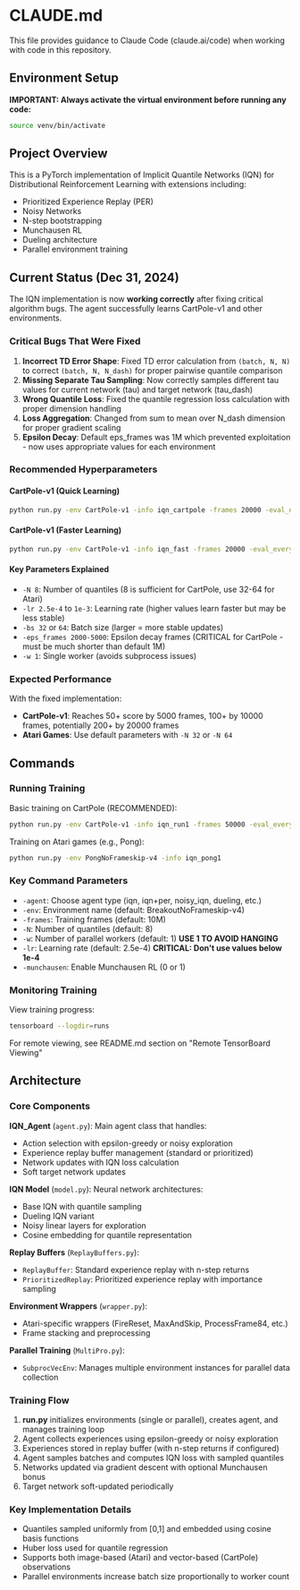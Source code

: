 # CLAUDE.md

This file provides guidance to Claude Code (claude.ai/code) when working with code in this repository.

## Environment Setup

**IMPORTANT: Always activate the virtual environment before running any code:**

```bash
source venv/bin/activate
```

## Project Overview

This is a PyTorch implementation of Implicit Quantile Networks (IQN) for Distributional Reinforcement Learning with extensions including:
- Prioritized Experience Replay (PER)
- Noisy Networks
- N-step bootstrapping
- Munchausen RL
- Dueling architecture
- Parallel environment training

## Current Status (Dec 31, 2024)

The IQN implementation is now **working correctly** after fixing critical algorithm bugs. The agent successfully learns CartPole-v1 and other environments.

### Critical Bugs That Were Fixed

1. **Incorrect TD Error Shape**: Fixed TD error calculation from `(batch, N, N)` to correct `(batch, N, N_dash)` for proper pairwise quantile comparison
2. **Missing Separate Tau Sampling**: Now correctly samples different tau values for current network (tau) and target network (tau_dash)  
3. **Wrong Quantile Loss**: Fixed the quantile regression loss calculation with proper dimension handling
4. **Loss Aggregation**: Changed from sum to mean over N_dash dimension for proper gradient scaling
5. **Epsilon Decay**: Default eps_frames was 1M which prevented exploitation - now uses appropriate values for each environment

### Recommended Hyperparameters

#### CartPole-v1 (Quick Learning)
```bash
python run.py -env CartPole-v1 -info iqn_cartpole -frames 20000 -eval_every 5000 -N 8 -lr 2.5e-4 -bs 32 -eps_frames 5000 -w 1
```

#### CartPole-v1 (Faster Learning)
```bash
python run.py -env CartPole-v1 -info iqn_fast -frames 20000 -eval_every 5000 -N 8 -lr 5e-4 -bs 64 -eps_frames 2000 -w 1
```

#### Key Parameters Explained
- `-N 8`: Number of quantiles (8 is sufficient for CartPole, use 32-64 for Atari)
- `-lr 2.5e-4` to `1e-3`: Learning rate (higher values learn faster but may be less stable)
- `-bs 32` or `64`: Batch size (larger = more stable updates)
- `-eps_frames 2000-5000`: Epsilon decay frames (CRITICAL for CartPole - must be much shorter than default 1M)
- `-w 1`: Single worker (avoids subprocess issues)

### Expected Performance

With the fixed implementation:
- **CartPole-v1**: Reaches 50+ score by 5000 frames, 100+ by 10000 frames, potentially 200+ by 20000 frames
- **Atari Games**: Use default parameters with `-N 32` or `-N 64`

## Commands

### Running Training

Basic training on CartPole (RECOMMENDED):
```bash
python run.py -env CartPole-v1 -info iqn_run1 -frames 50000 -eval_every 5000 -N 8 -lr 2.5e-4 -bs 32 -w 1
```

Training on Atari games (e.g., Pong):
```bash
python run.py -env PongNoFrameskip-v4 -info iqn_pong1
```

### Key Command Parameters

- `-agent`: Choose agent type (iqn, iqn+per, noisy_iqn, dueling, etc.)
- `-env`: Environment name (default: BreakoutNoFrameskip-v4)
- `-frames`: Training frames (default: 10M)
- `-N`: Number of quantiles (default: 8)
- `-w`: Number of parallel workers (default: 1) **USE 1 TO AVOID HANGING**
- `-lr`: Learning rate (default: 2.5e-4) **CRITICAL: Don't use values below 1e-4**
- `-munchausen`: Enable Munchausen RL (0 or 1)

### Monitoring Training

View training progress:
```bash
tensorboard --logdir=runs
```

For remote viewing, see README.md section on "Remote TensorBoard Viewing"

## Architecture

### Core Components

**IQN_Agent** (`agent.py`): Main agent class that handles:
- Action selection with epsilon-greedy or noisy exploration
- Experience replay buffer management (standard or prioritized)
- Network updates with IQN loss calculation
- Soft target network updates

**IQN Model** (`model.py`): Neural network architectures:
- Base IQN with quantile sampling
- Dueling IQN variant
- Noisy linear layers for exploration
- Cosine embedding for quantile representation

**Replay Buffers** (`ReplayBuffers.py`):
- `ReplayBuffer`: Standard experience replay with n-step returns
- `PrioritizedReplay`: Prioritized experience replay with importance sampling

**Environment Wrappers** (`wrapper.py`):
- Atari-specific wrappers (FireReset, MaxAndSkip, ProcessFrame84, etc.)
- Frame stacking and preprocessing

**Parallel Training** (`MultiPro.py`):
- `SubprocVecEnv`: Manages multiple environment instances for parallel data collection

### Training Flow

1. **run.py** initializes environments (single or parallel), creates agent, and manages training loop
2. Agent collects experiences using epsilon-greedy or noisy exploration
3. Experiences stored in replay buffer (with n-step returns if configured)
4. Agent samples batches and computes IQN loss with sampled quantiles
5. Networks updated via gradient descent with optional Munchausen bonus
6. Target network soft-updated periodically

### Key Implementation Details

- Quantiles sampled uniformly from [0,1] and embedded using cosine basis functions
- Huber loss used for quantile regression
- Supports both image-based (Atari) and vector-based (CartPole) observations
- Parallel environments increase batch size proportionally to worker count